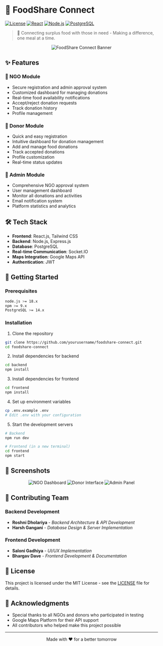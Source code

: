 # 🍱 FoodShare Connect

[![License](https://img.shields.io/badge/license-MIT-blue.svg)](LICENSE)
[![React](https://img.shields.io/badge/React-18.x-blue?logo=react)](https://reactjs.org/)
[![Node.js](https://img.shields.io/badge/Node.js-18.x-green?logo=node.js)](https://nodejs.org/)
[![PostgreSQL](https://img.shields.io/badge/PostgreSQL-latest-blue?logo=postgresql)](https://www.postgresql.org/)

> 🤝 Connecting surplus food with those in need - Making a difference, one meal at a time.

<div align="center">
  <img src="/api/placeholder/800/400" alt="FoodShare Connect Banner" />
</div>

## ✨ Features

### 🏢 NGO Module
- Secure registration and admin approval system
- Customized dashboard for managing donations
- Real-time food availability notifications
- Accept/reject donation requests
- Track donation history
- Profile management

### 🎁 Donor Module
- Quick and easy registration
- Intuitive dashboard for donation management
- Add and manage food donations
- Track accepted donations
- Profile customization
- Real-time status updates

### 👑 Admin Module
- Comprehensive NGO approval system
- User management dashboard
- Monitor all donations and activities
- Email notification system
- Platform statistics and analytics

## 🛠️ Tech Stack

- **Frontend**: React.js, Tailwind CSS
- **Backend**: Node.js, Express.js
- **Database**: PostgreSQL
- **Real-time Communication**: Socket.IO
- **Maps Integration**: Google Maps API
- **Authentication**: JWT

## 🚀 Getting Started

### Prerequisites

```bash
node.js >= 18.x
npm >= 9.x
PostgreSQL >= 14.x
```

### Installation

1. Clone the repository
```bash
git clone https://github.com/yourusername/foodshare-connect.git
cd foodshare-connect
```

2. Install dependencies for backend
```bash
cd backend
npm install
```

3. Install dependencies for frontend
```bash
cd frontend
npm install
```

4. Set up environment variables
```bash
cp .env.example .env
# Edit .env with your configuration
```

5. Start the development servers
```bash
# Backend
npm run dev

# Frontend (in a new terminal)
cd frontend
npm start
```

## 📱 Screenshots

<div align="center">
  <img src="/api/placeholder/250/500" alt="NGO Dashboard" />
  <img src="/api/placeholder/250/500" alt="Donor Interface" />
  <img src="/api/placeholder/250/500" alt="Admin Panel" />
</div>

## 🤝 Contributing Team

### Backend Development
- **Roshni Dholariya** - *Backend Architecture & API Development*
- **Harsh Gangani** - *Database Design & Server Implementation*

### Frontend Development
- **Saloni Gadhiya** - *UI/UX Implementation*
- **Bhargav Dave** - *Frontend Development & Documentation*

## 📄 License

This project is licensed under the MIT License - see the [LICENSE](LICENSE) file for details.

## 🙏 Acknowledgments

- Special thanks to all NGOs and donors who participated in testing
- Google Maps Platform for their API support
- All contributors who helped make this project possible

---
<div align="center">
  Made with ❤️ for a better tomorrow
</div>
